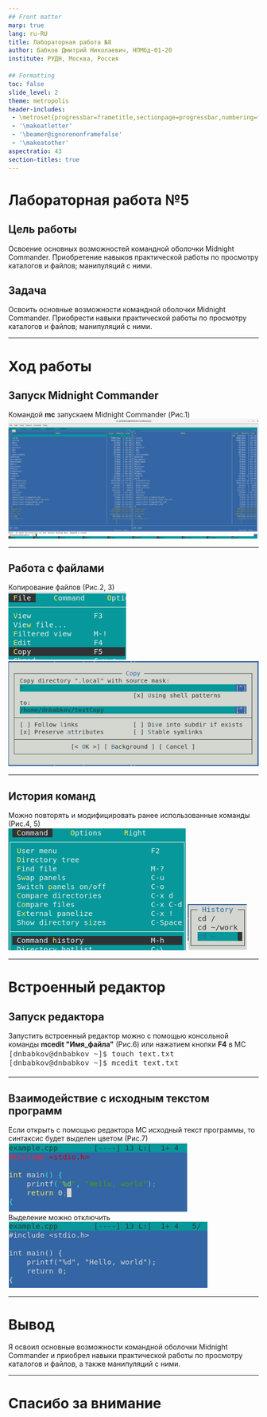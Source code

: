 ```yaml
---
## Front matter
marp: true
lang: ru-RU
title: Лабораторная работа №8
author: Бабков Дмитрий Николаевич, НПМбд-01-20
institute: РУДН, Москва, Россия

## Formatting
toc: false
slide_level: 2
theme: metropolis
header-includes: 
 - \metroset{progressbar=frametitle,sectionpage=progressbar,numbering=fraction}
 - '\makeatletter'
 - '\beamer@ignorenonframefalse'
 - '\makeatother'
aspectratio: 43
section-titles: true
---
```


# Лабораторная работа №5

## Цель работы

Освоение основных возможностей командной оболочки Midnight Commander. Приобретение навыков практической работы по просмотру каталогов и файлов; манипуляций с ними.

## Задача  
Освоить основные возможности командной оболочки Midnight Commander. Приобрести навыки практической работы по просмотру каталогов и файлов; манипуляций с ними.

---

# Ход работы

## Запуск Midnight Commander
Командой **mc** запускаем Midnight Commander (Рис.1)  
![Рис.1](Images/mc.png)

---

## Работа с файлами

Копирование файлов (Рис.2, 3)  
![Рис.2](Images/secondcopypath.png)
![Рис.3](Images/copystart.png)

---

## История команд

Можно повторять и модифицировать ранее использованные команды (Рис.4, 5)  
![Рис.4](images/historypath.png)
![Рис.5](images/historyresult.png)

---

# Встроенный редактор

## Запуск редактора

Запустить встроенный редактор можно с помощью консольной команды **mcedit "Имя_файла"** (Рис.6) или нажатием кнопки **F4** в MC  
![Рис.6](images/createAndEditText.png)

---

## Взаимодействие с исходным текстом программ

Если открыть с помощью редактора MC исходный текст программы, то синтаксис будет выделен цветом (Рис.7)  
![Рис.7](images/cppinsides.png)  
Выделение можно отключить  
![](images/cppInsidesWithoutHighlighting.png)

---

# Вывод

Я освоил основные возможности командной оболочки Midnight Commander и приобрел навыки практической работы по просмотру каталогов и файлов, а также манипуляций с ними.

---

# Cпасибо за внимание